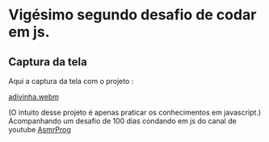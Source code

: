 # Vigésimo segundo desafio de codar em js.


## Captura da tela
Aqui a captura da tela com o projeto :

[adivinha.webm](https://github.com/77971904/-Desafio-de-codar-em-javascript22/assets/108705247/edf1476a-a8d8-49f7-a4e2-4762ecae8f73)

(O intuito desse projeto é apenas praticar os conhecimentos em javascript.)
Acompanhando um desafio de 100 dias condando em js do canal de youtube <a href="youtube.com/channel/UCJqXkOwrq7uBn-sn_Fvce9Q?sub_confirmation=1">AsmrProg</a>
